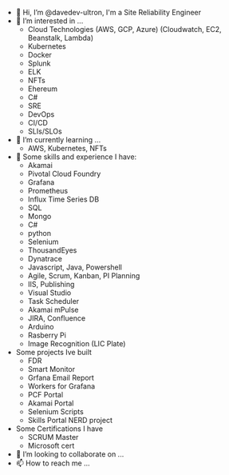 - 👋 Hi, I’m @davedev-ultron, I'm a Site Reliability Engineer
- 👀 I’m interested in ...
  - Cloud Technologies (AWS, GCP, Azure) (Cloudwatch, EC2, Beanstalk, Lambda)
  - Kubernetes
  - Docker
  - Splunk
  - ELK
  - NFTs
  - Ehereum
  - C#
  - SRE
  - DevOps
  - CI/CD
  - SLIs/SLOs
- 🌱 I’m currently learning ...
  - AWS, Kubernetes, NFTs
- 💞️ Some skills and experience I have:
  - Akamai
  - Pivotal Cloud Foundry
  - Grafana
  - Prometheus
  - Influx Time Series DB
  - SQL
  - Mongo
  - C#
  - python
  - Selenium
  - ThousandEyes
  - Dynatrace
  - Javascript, Java, Powershell
  - Agile, Scrum, Kanban, PI Planning
  - IIS, Publishing
  - Visual Studio
  - Task Scheduler
  - Akamai mPulse
  - JIRA, Confluence
  - Arduino
  - Rasberry Pi
  - Image Recognition (LIC Plate)
- Some projects Ive built
  - FDR
  - Smart Monitor
  - Grfana Email Report
  - Workers for Grafana
  - PCF Portal
  - Akamai Portal
  - Selenium Scripts
  - Skills Portal NERD project
- Some Certifications I have
  - SCRUM Master
  - Microsoft cert
- 💞️ I’m looking to collaborate on ...
- 📫 How to reach me ...

<!---
davedev-ultron/davedev-ultron is a ✨ special ✨ repository because its `README.md` (this file) appears on your GitHub profile.
You can click the Preview link to take a look at your changes.
--->
